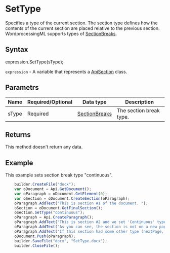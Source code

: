 # SetType

Specifies a type of the current section. The section type defines how the contents of the current section are placed relative to the previous section.
WordprocessingML supports types of [SectionBreaks](../../../Enumerations/SectionBreaks.md).

## Syntax

expression.SetType(sType);

`expression` - A variable that represents a [ApiSection](../ApiSection.md) class.

## Parametrs

| **Name** | **Required/Optional** | **Data type** | **Description** |
| ------------- | ------------- | ------------- | ------------- |
| sType | Required | [SectionBreaks](../../../Enumerations/SectionBreaks.md) | The section break type. |

## Returns

This method doesn't return any data.

## Example

This example sets section break type "continuous".

```javascript
	builder.CreateFile("docx");
	var oDocument = Api.GetDocument();
	var oParagraph = oDocument.GetElement(0);
	var oSection = oDocument.CreateSection(oParagraph);
	oParagraph.AddText("This is section #1 of the document. ");
	oSection = oDocument.GetFinalSection();
	oSection.SetType("continuous");
	oParagraph = Api.CreateParagraph();
	oParagraph.AddText("This is section #2 and we set 'Continuous' type to it. ");
	oParagraph.AddText("As you can see, the section is not on a new page. ");
	oParagraph.AddText("If this section had some other type (nextPage, oddPage, evenPage), it would start a new page.");
	oDocument.Push(oParagraph);
	builder.SaveFile("docx", "SetType.docx");
	builder.CloseFile();
```